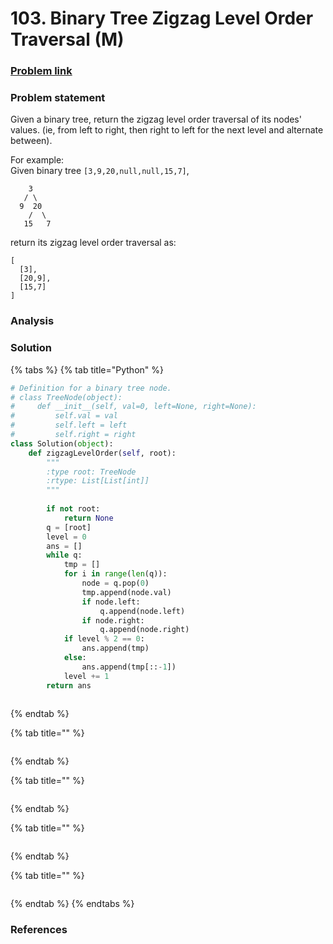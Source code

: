 # 103. Binary Tree Zigzag Level Order Traversal \(M\)

### [Problem link](https://leetcode.com/problems/binary-tree-zigzag-level-order-traversal/)

### Problem statement

Given a binary tree, return the zigzag level order traversal of its nodes' values. \(ie, from left to right, then right to left for the next level and alternate between\).

For example:  
Given binary tree `[3,9,20,null,null,15,7]`,  


```text
    3
   / \
  9  20
    /  \
   15   7
```

return its zigzag level order traversal as:  


```text
[
  [3],
  [20,9],
  [15,7]
]
```

### Analysis

### Solution

{% tabs %}
{% tab title="Python" %}
```python
# Definition for a binary tree node.
# class TreeNode(object):
#     def __init__(self, val=0, left=None, right=None):
#         self.val = val
#         self.left = left
#         self.right = right
class Solution(object):
    def zigzagLevelOrder(self, root):
        """
        :type root: TreeNode
        :rtype: List[List[int]]
        """
        
        if not root:
            return None
        q = [root]
        level = 0
        ans = []
        while q:
            tmp = []
            for i in range(len(q)):
                node = q.pop(0)
                tmp.append(node.val)
                if node.left:
                    q.append(node.left)
                if node.right:
                    q.append(node.right)
            if level % 2 == 0:
                ans.append(tmp)
            else:
                ans.append(tmp[::-1])
            level += 1
        return ans
                    
```
{% endtab %}

{% tab title="" %}
```python

```
{% endtab %}

{% tab title="" %}
```python

```
{% endtab %}

{% tab title="" %}
```python

```
{% endtab %}

{% tab title="" %}
```python

```
{% endtab %}
{% endtabs %}

### References

